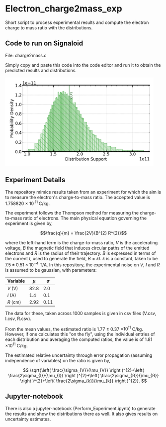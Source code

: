 # Electron_charge2mass_exp

Short script to process experimental results and compute the electron charge to mass ratio with the distributions.

## Code to run on Signaloid

File: charge2mass.c

Simply copy and paste this code into the code editor and run it to obtain the predicted results and distributions.

<img title="Distribution of the measured charge to mass ratio." alt="Dist_q/m" src="Dist_q_m.png">

## Experiment Details

The repository mimics results taken from an experiment for which the aim is to measure the electron's charge-to-mass ratio. The accepted value is 1.758820 × 10<sup> 11 </sup> C/kg.

The experiment follows the Thompson method for measuring the charge-to-mass ratio of electrons. The main physical equation governing the experiment is given by,

$$\frac{q}{m} = \frac{2V}{B^{2} R^{2}}$$

where the left-hand term is the charge-to-mass ratio, $V$ is the accelerating voltage, $B$ the magnetic field that induces circular paths of the emitted electrons and $R$ is the radius of their trajectory.
$B$ is expressed in terms of the current $I$, used to generate the field, $B = kI$. $k$ is a constant, taken to be $7.5\pm0.51 \times 10^{-4}$ T/A. In this repository, the experimental noise on $V$, $I$ and $R$ is assumed to be 
gaussian, with parameters:

|  Variable | $\mu$  | $\sigma$  |
|---|---|---|
| $V$ (V)     |    82.8   |    2.0      |
| $I$ (A)     |    1.4   |     0.1     |
| $R$ (cm)     |    2.92   |   0.11       |

The data for these, taken across 1000 samples is given in csv files (V.csv, I.csv, R.csv).

From the mean values, the estimated ratio is 1.77 $\pm$ 0.37 $\times 10^{11}$ C/kg. However, if one calculates this "on the fly", using the individual entries of each distribution and averaging the computed ratios, the value is of 1.81 $\times 10^{11}$ C/kg.

The estimated relative uncertainty through error propagation (assuming independence of variables) on the ratio is given by,

$$ \sqrt{\left( \frac{\sigma_{V}}{\mu_{V}} \right )^{2}+\left( \frac{2\sigma_{I}}{\mu_{I}} \right )^{2}+\left( \frac{2\sigma_{R}}{\mu_{R}} \right )^{2}+\left( \frac{2\sigma_{k}}{\mu_{k}} \right )^{2}}. $$

## Jupyter-notebook

There is also a jupyter-notebook (Perform_Experiment.ipynb) to generate the results and show the distributions there as well. It also gives results on uncertainty estimates.
